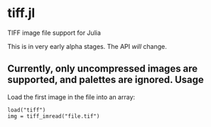 tiff.jl
=======

TIFF image file support for Julia

This is in very early alpha stages. The API *will* change.

Currently, only uncompressed images are supported, and palettes are ignored.
Usage
-----

Load the first image in the file into an array:

    load("tiff")
    img = tiff_imread("file.tif")

